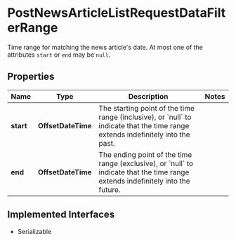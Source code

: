 

# PostNewsArticleListRequestDataFilterRange

Time range for matching the news article's date. At most one of the attributes `start` or `end` may be `null`.

## Properties

Name | Type | Description | Notes
------------ | ------------- | ------------- | -------------
**start** | **OffsetDateTime** | The starting point of the time range (inclusive), or &#x60;null&#x60; to indicate that the time range extends indefinitely into the past. | 
**end** | **OffsetDateTime** | The ending point of the time range (exclusive), or &#x60;null&#x60; to indicate that the time range extends indefinitely into the future. | 


## Implemented Interfaces

* Serializable


